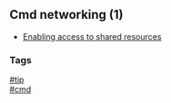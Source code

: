 ## Cmd networking (1)

- [Enabling access to shared resources](enabling-access-shared-resources.md)

### Tags
[#tip](../../tips.md)  
[#cmd](../cmd.md)